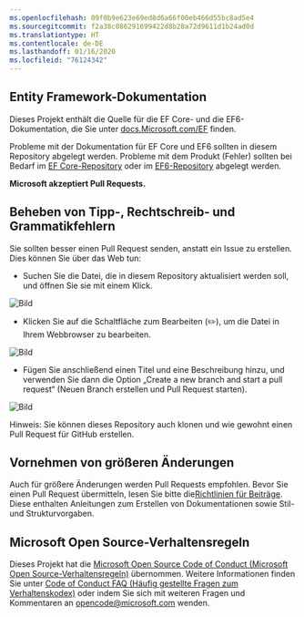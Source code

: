 ```yaml
---
ms.openlocfilehash: 09f0b9e623e69ed8d6a66f00eb466d55bc8ad5e4
ms.sourcegitcommit: f2a38c086291699422d8b28a72d9611d1b24ad0d
ms.translationtype: HT
ms.contentlocale: de-DE
ms.lasthandoff: 01/16/2020
ms.locfileid: "76124342"
---
```

## <a name="entity-framework-docs"></a>Entity Framework-Dokumentation

Dieses Projekt enthält die Quelle für die EF Core- und die EF6-Dokumentation, die Sie unter [docs.Microsoft.com/EF](https://docs.microsoft.com/ef/) finden. 

Probleme mit der Dokumentation für EF Core und EF6 sollten in diesem Repository abgelegt werden. Probleme mit dem Produkt (Fehler) sollten bei Bedarf im [EF Core-Repository](https://github.com/dotnet/efcore) oder im [EF6-Repository](https://github.com/dotnet/ef6) abgelegt werden.

**Microsoft akzeptiert Pull Requests.**

## <a name="fixing-typosspellinggrammaretc"></a>Beheben von Tipp-, Rechtschreib- und Grammatikfehlern

Sie sollten besser einen Pull Request senden, anstatt ein Issue zu erstellen. Dies können Sie über das Web tun:

* Suchen Sie die Datei, die in diesem Repository aktualisiert werden soll, und öffnen Sie sie mit einem Klick.

![Bild](https://user-images.githubusercontent.com/1430078/64454137-10199400-d09f-11e9-9d1a-b7fdca2c518e.png)

* Klicken Sie auf die Schaltfläche zum Bearbeiten (✏️), um die Datei in Ihrem Webbrowser zu bearbeiten.

![Bild](https://user-images.githubusercontent.com/1430078/64454321-85856480-d09f-11e9-85a6-1c93bc6611e2.png)

* Fügen Sie anschließend einen Titel und eine Beschreibung hinzu, und verwenden Sie dann die Option „Create a new branch and start a pull request“ (Neuen Branch erstellen und Pull Request starten).

![Bild](https://user-images.githubusercontent.com/1430078/64454455-dac17600-d09f-11e9-922b-0346117011f5.png)

Hinweis: Sie können dieses Repository auch klonen und wie gewohnt einen Pull Request für GitHub erstellen.

## <a name="making-more-substantial-changes"></a>Vornehmen von größeren Änderungen

Auch für größere Änderungen werden Pull Requests empfohlen. Bevor Sie einen Pull Request übermitteln, lesen Sie bitte die[Richtlinien für Beiträge](CONTRIBUTING.md). Diese enthalten Anleitungen zum Erstellen von Dokumentationen sowie Stil- und Strukturvorgaben.

## <a name="microsoft-open-source-code-of-conduct"></a>Microsoft Open Source-Verhaltensregeln

Dieses Projekt hat die [Microsoft Open Source Code of Conduct (Microsoft Open Source-Verhaltensregeln)](https://opensource.microsoft.com/codeofconduct/) übernommen.
Weitere Informationen finden Sie unter [Code of Conduct FAQ (Häufig gestellte Fragen zum Verhaltenskodex)](https://opensource.microsoft.com/codeofconduct/faq/) oder indem Sie sich mit weiteren Fragen und Kommentaren an [opencode@microsoft.com](mailto:opencode@microsoft.com) wenden.

